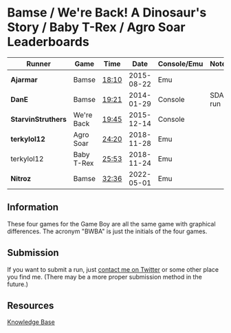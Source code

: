 # Bamse / We're Back! A Dinosaur's Story / Baby T-Rex / Agro Soar Leaderboards

| Runner | Game | Time | Date | Console/Emu | Notes |
| - | - | - | - | - | - |
| **Ajarmar** | Bamse | [18:10](https://www.twitch.tv/videos/12198221) | 2015-08-22 | Emu | |
| **DanE** | Bamse | [19:21](https://speeddemosarchive.com/Bamse.html) | 2014-01-29 | Console | SDA run |
| **StarvinStruthers** | We're Back | [19:45](https://www.twitch.tv/videos/30051579) | 2015-12-14 | Console | |
| **terkylol12** | Agro Soar | [24:20](https://www.twitch.tv/videos/342063912) | 2018-11-28 | Emu | |
| terkylol12 | Baby T-Rex | [25:53](https://www.twitch.tv/videos/340172516) | 2018-11-24 | Emu | |
| **Nitroz** | Bamse | [32:36](https://www.youtube.com/watch?v=-VfrN0c4cnI) | 2022-05-01 | Emu | |

## Information

These four games for the Game Boy are all the same game with graphical differences. The acronym "BWBA" is just the initials of the four games.

## Submission

If you want to submit a run, just [contact me on Twitter](https://twitter.com/Ajarmar_) or some other place you find me. (There may be a more proper submission method in the future.)

## Resources

[Knowledge Base](https://pastebin.com/8PR6gu4T)
